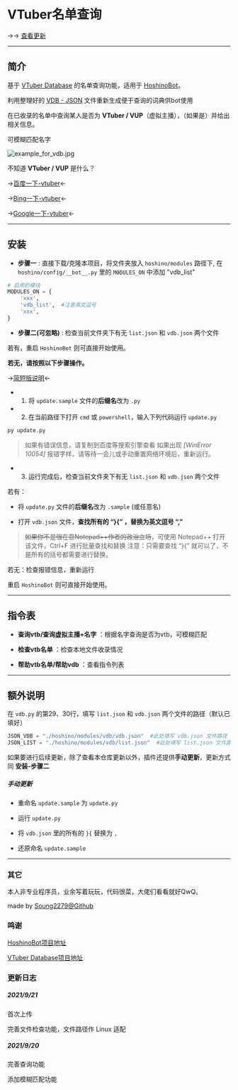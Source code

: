 # VTuber名单查询

→→ [查看更新](#更新日志)

*****

## 简介

基于 [VTuber Database](https://github.com/dd-center/vdb) 的名单查询功能，适用于 [HoshinoBot](https://github.com/Ice-Cirno/HoshinoBot)。

利用整理好的 [VDB - JSON](https://vdb.vtbs.moe/json/list.json) 文件重新生成便于查询的词典供bot使用

在已收录的名单中查询某人是否为 **VTuber / VUP**（虚拟主播），（如果是）并给出相关信息。

可模糊匹配名字

![example_for_vdb.jpg](https://i.loli.net/2021/09/21/7SFfHZ1geMIADw5.jpg)

不知道 **VTuber / VUP** 是什么？

→[百度一下-vtuber](https://www.baidu.com/s?wd=vtuber)←

→[Bing一下-vtuber](https://cn.bing.com/search?q=vtuber)←

→[Google一下-vtuber](https://google.com/search?q=vtuber)←

*****

## 安装
- **步骤一** : 直接下载/克隆本项目，将文件夹放入 ``hoshino/modules`` 路径下, 在 ``hoshino/config/__bot__.py`` 里的 ``MODULES_ON`` 中添加 "vdb_list"

```python
# 启用的模块
MODULES_ON = {
    'xxx',
    'vdb_list',  #注意英文逗号
    'xxx',
}
```

- **步骤二(可忽略)** : 检查当前文件夹下有无 ``list.json`` 和 ``vdb.json`` 两个文件

若有，重启 ``HoshinoBot`` 则可直接开始使用。

**若无，请按照以下步骤操作。**

→[简短版说明](#手动更新)←

- 1. 将 ``update.sample`` 文件的**后缀名**改为 ``.py``

- 2. 在当前路径下打开 ``cmd`` 或 ``powershell``，输入下列代码运行 ``update.py``

```python
py update.py
```
> 如果有错误信息，请复制到百度等搜索引擎查看
> 如果出现 *[WinError 10054]* 报错字样，请等待一会儿或手动重置网络环境后，重新运行。

- 3. 运行完成后，检查当前文件夹下有无 ``list.json`` 和 ``vdb.json`` 两个文件

若有：

- 将 ``update.py`` 文件的**后缀名**改为 ``.sample`` (或任意名)

- 打开 ``vdb.json`` 文件，**查找所有的 “}{” ，替换为英文逗号 “,”**

> ~~如果你不是很在意Notepad++作者的政治立场~~，可使用 Notepad++ 打开该文件，Ctrl+F 进行批量查找和替换
> 注意：只需要查找 “}{” 就可以了，不是所有的括号都需要进行替换。

若无：检查报错信息，重新运行

重启 ``HoshinoBot`` 则可直接开始使用。


*****

## 指令表

- **查询vtb/查询虚拟主播+名字** ：根据名字查询是否为vtb，可模糊匹配

- **检查vtb名单** ：检查本地文件收录情况

- **帮助vtb名单/帮助vdb** ：查看指令列表

*****

## 额外说明

在 ``vdb.py`` 的第29、30行，填写 ``list.json`` 和 ``vdb.json`` 两个文件的路径（默认已填好）

```python
JSON_VDB = "./hoshino/modules/vdb/vdb.json"  #此处填写 vdb.json 文件路径
JSON_LIST = "./hoshino/modules/vdb/list.json"  #此处填写 list.json 文件路径
```

如果要进行后续更新，除了查看本仓库更新以外，插件还提供**手动更新**，更新方式同 **安装-步骤二**

##### 手动更新

- 重命名 ``update.sample`` 为 ``update.py``

- 运行 ``update.py``

- 将 ``vdb.json`` 里的所有的 ``}{`` 替换为 ``,``

- 还原命名 ``update.sample``

*****

### 其它

本人非专业程序员，业余写着玩玩，代码很菜，大佬们看看就好QwQ。

made by [Soung2279@Github](https://github.com/Soung2279/)

### 鸣谢

[HoshinoBot项目地址](https://github.com/Ice-Cirno/HoshinoBot)

[VTuber Database项目地址](https://github.com/dd-center/vdb)

### 更新日志

##### 2021/9/21

首次上传

完善文件检查功能，文件路径作 Linux 适配

##### 2021/9/20

完善查询功能

添加模糊匹配功能
